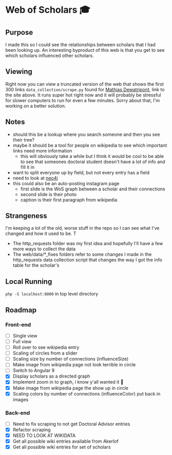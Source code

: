 # Web of Scholars :mortar_board:

## Purpose
I made this so I could see the relationships between scholars that I had been looking up. An interesting byproduct of this web is that 
you get to see which scholars influenced other scholars. 
## Viewing 
Right now you can view a truncated version of the web that shows the first 300 links `data_collection/scrape.py` found for [Mathias Dewatripont](https://en.wikipedia.org/wiki/Mathias_Dewatripont), link to the site above. It runs super hot right now and it will probably be stressful for slower computers to run for even a few minutes. Sorry about that, I'm working on a better solution.
## Notes
- should this be a lookup where you search someone and then you see their tree?
- maybe it should be a tool for people on wikipedia to see which important links need more information
  - this will obviously take a while but I think it would be cool to be able to see that someones doctoral student doesn't have a lot of info and fill it in
- want to split everyone up by field, but not every entry has a field  
- need to look at [neo4j](https://neo4j.com/developer/)
- this could also be an auto-posting instagram page
  - first slide is the WoS graph between a scholar and their connections
  - second slide is their photo
  - caption is their first paragraph from wikipedia
## Strangeness
I'm keeping a lot of the old, worse stuff in the repo so I can see what I've changed and how it used to be. T
  - The http_requests folder was my first idea and hopefully I'll have a few more ways to collect the data
  - The web/data/*_fixes folders refer to some changes I made in the http_requests data collection script that changes the way I got the info table for the scholar's
## Local Running
`php -S localhost:8000` in top level directory
## Roadmap
### Front-end
- [ ] Single view  
- [ ] Full view  
- [ ] Roll over to see wikipedia entry  
- [ ] Scaling of circles from a slider
- [ ] Scaling size by number of connections (influenceSize)
- [ ] Make image from wikipedia page not look terrible in circle
- [ ] Switch to Angular 9
- [x] Display scholars as a directed graph
- [x] Implement zoom in to graph, i know y'all wanted it :eyes:
- [x] Make image from wikipedia page the show up in circle
- [x] Scaling colors by number of connections (influenceColor) put back in images
### Back-end
- [ ] Need to fix scraping to not get Doctoral Advisor entries
- [x] Refactor scraping
- [x] NEED TO LOOK AT WIKIDATA
- [x] Get all possible wiki entries available from Akerlof
- [x] Get all possible wiki entries for set of scholars
